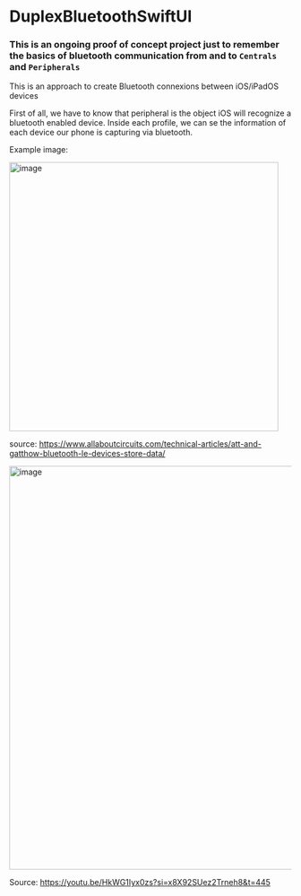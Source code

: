 # DuplexBluetoothSwiftUI
### This is an ongoing proof of concept project just to remember the basics of bluetooth communication from and to `Centrals` and `Peripherals`
This is an approach to create Bluetooth connexions between iOS/iPadOS devices

First of all, we have to know that peripheral is the object iOS will recognize a bluetooth enabled device.
Inside each profile, we can se the information of each device our phone is capturing via bluetooth.

Example image:

<img height="480" alt="image" src="https://github.com/apaladines-techconsulting/Interview_Questions/assets/138136886/03373996-dc66-45b5-8828-7927b66fafc3">

source: https://www.allaboutcircuits.com/technical-articles/att-and-gatthow-bluetooth-le-devices-store-data/


<img width="720" alt="image" src="https://github.com/apaladines-techconsulting/Interview_Questions/assets/138136886/2cf0c84b-7419-4463-bc30-8b7168a1aa51">

Source: https://youtu.be/HkWG1Iyx0zs?si=x8X92SUez2Trneh8&t=445 
